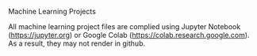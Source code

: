 Machine Learning Projects

All machine learning project files are complied using Jupyter Notebook (https://jupyter.org) or Google Colab (https://colab.research.google.com). As a result, they may not render in github. 
